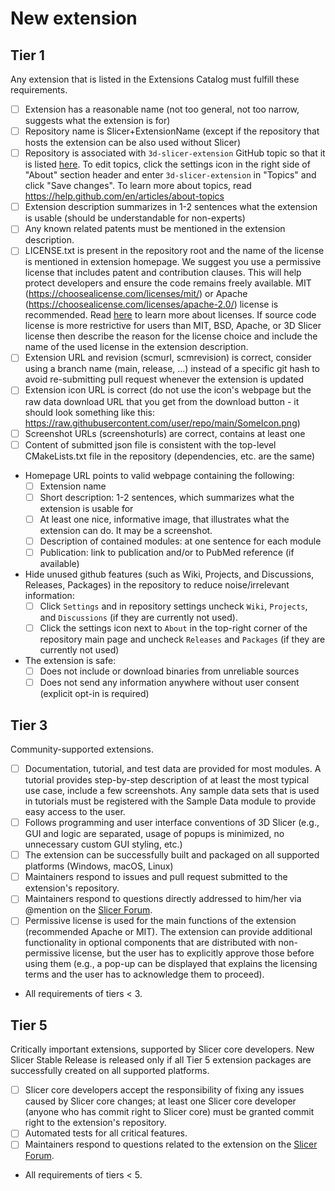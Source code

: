 <!--
Thank you for contributing to 3D Slicer!
- To add a new extension with this pull request: Please keep content of "New extension" section and put an 'x' in the brackets for each todo item to indicate that you have accomplished that prerequisite.
- To update an existing extension with this pull request: Please delete all text in this template and just describe which extension is updated and optionally tell us in a sentence what has been changed. To make extension updates easier in the future you may consider replacing specific git hash in your json file by a branch name (for example: `main` for Slicer Preview Releases; `(majorVersion).(minorVersion)` such as `5.6` for Slicer Stable Releases).
-->

# New extension

<!-- To make sure users can find your extension, understand what it is intended for and how to use it, please complete the checklist below. You do not need to complete all the item by the time you submit the pull request, but most likely the changes will only be merged if all the tasks are done. "Tier" of your extension will be determined based on the set of requirements you fulfill. See more information about the submission process here: https://slicer.readthedocs.io/en/latest/developer_guide/extensions.html.
 -->


## Tier 1

Any extension that is listed in the Extensions Catalog must fulfill these requirements.

- [ ] Extension has a reasonable name (not too general, not too narrow, suggests what the extension is for)
- [ ] Repository name is Slicer+ExtensionName (except if the repository that hosts the extension can be also used without Slicer)
- [ ] Repository is associated with `3d-slicer-extension` GitHub topic so that it is listed [here](https://github.com/topics/3d-slicer-extension). To edit topics, click the settings icon in the right side of "About" section header and enter `3d-slicer-extension` in "Topics" and click "Save changes". To learn more about topics, read https://help.github.com/en/articles/about-topics
- [ ] Extension description summarizes in 1-2 sentences what the extension is usable (should be understandable for non-experts)
- [ ] Any known related patents must be mentioned in the extension description.
- [ ] LICENSE.txt is present in the repository root and the name of the license is mentioned in extension homepage. We suggest you use a permissive license that includes patent and contribution clauses. This will help protect developers and ensure the code remains freely available. MIT (https://choosealicense.com/licenses/mit/) or Apache (https://choosealicense.com/licenses/apache-2.0/) license is recommended. Read [here](https://opensource.guide/legal/#which-open-source-license-is-appropriate-for-my-project) to learn more about licenses. If source code license is more restrictive for users than MIT, BSD, Apache, or 3D Slicer license then describe the reason for the license choice and include the name of the used license in the extension description.
- [ ] Extension URL and revision (scmurl, scmrevision) is correct, consider using a branch name (main, release, ...) instead of a specific git hash to avoid re-submitting pull request whenever the extension is updated
- [ ] Extension icon URL is correct (do not use the icon's webpage but the raw data download URL that you get from the download button - it should look something like this: https://raw.githubusercontent.com/user/repo/main/SomeIcon.png)
- [ ] Screenshot URLs (screenshoturls) are correct, contains at least one
- [ ] Content of submitted json file is consistent with the top-level CMakeLists.txt file in the repository (dependencies, etc. are the same)
- Homepage URL points to valid webpage containing the following:
  - [ ] Extension name
  - [ ] Short description: 1-2 sentences, which summarizes what the extension is usable for
  - [ ] At least one nice, informative image, that illustrates what the extension can do. It may be a screenshot.
  - [ ] Description of contained modules: at one sentence for each module
  - [ ] Publication: link to publication and/or to PubMed reference (if available)
- Hide unused github features (such as Wiki, Projects, and Discussions, Releases, Packages) in the repository to reduce noise/irrelevant information:
  - [ ] Click `Settings` and in repository settings uncheck `Wiki`, `Projects`, and `Discussions` (if they are currently not used).
  - [ ] Click the settings icon next to `About` in the top-right corner of the repository main page and uncheck `Releases` and `Packages` (if they are currently not used)
- The extension is safe:
  - [ ] Does not include or download binaries from unreliable sources
  - [ ] Does not send any information anywhere without user consent (explicit opt-in is required)

## Tier 3

Community-supported extensions.

- [ ] Documentation, tutorial, and test data are provided for most modules. A tutorial provides step-by-step description of at least the most typical use case, include a few screenshots. Any sample data sets that is used in tutorials must be registered with the Sample Data module to provide easy access to the user.
- [ ] Follows programming and user interface conventions of 3D Slicer (e.g., GUI and logic are separated, usage of popups is minimized, no unnecessary custom GUI styling, etc.)
- [ ] The extension can be successfully built and packaged on all supported platforms (Windows, macOS, Linux)
- [ ] Maintainers respond to issues and pull request submitted to the extension's repository.
- [ ] Maintainers respond to questions directly addressed to him/her via @mention on the [Slicer Forum](https://discourse.slicer.org).
- [ ] Permissive license is used for the main functions of the extension (recommended Apache or MIT). The extension can provide additional functionality in optional components that are distributed with non-permissive license, but the user has to explicitly approve those before using them (e.g., a pop-up can be displayed that explains the licensing terms and the user has to acknowledge them to proceed).
- All requirements of tiers < 3.

## Tier 5

Critically important extensions, supported by Slicer core developers. New Slicer Stable Release is released only if all Tier 5 extension packages are successfully created on all supported platforms.

- [ ] Slicer core developers accept the responsibility of fixing any issues caused by Slicer core changes; at least one Slicer core developer (anyone who has commit right to Slicer core) must be granted commit right to the extension's repository.
- [ ] Automated tests for all critical features.
- [ ] Maintainers respond to questions related to the extension on the [Slicer Forum](https://discourse.slicer.org).
- All requirements of tiers < 5.

<!-- Feel free to add any questions or comments here. -->
